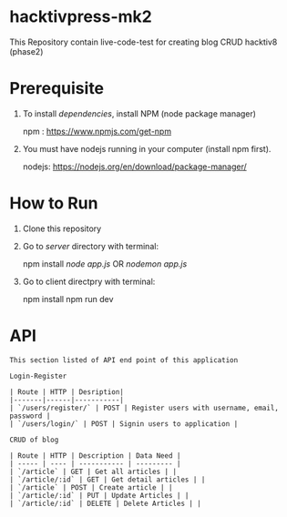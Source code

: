# hacktivpress-mk2
This Repository contain live-code-test for creating blog CRUD hacktiv8 (phase2)


# Prerequisite

1. To install *dependencies*, install NPM (node package manager)

    npm : https://www.npmjs.com/get-npm

2. You must have nodejs running in your computer (install npm first).

    nodejs: https://nodejs.org/en/download/package-manager/

# How to Run

1. Clone this repository

2. Go to *server* directory with terminal:

    npm install
    *node app.js* OR *nodemon app.js*

3. Go to client directpry with terminal: 

    npm install
    npm run dev

# API
    This section listed of API end point of this application

    Login-Register

    | Route | HTTP | Desription|
    |-------|------|-----------|
    | `/users/register/` | POST | Register users with username, email, password |
    | `/users/login/` | POST | Signin users to application |

    CRUD of blog

    | Route | HTTP | Description | Data Need |
    | ----- | ---- | ----------- | --------- |
    | `/article` | GET | Get all articles | |
    | `/article/:id` | GET | Get detail articles | |
    | `/article` | POST | Create article | |
    | `/article/:id` | PUT | Update Articles | |
    | `/article/:id` | DELETE | Delete Articles | |





